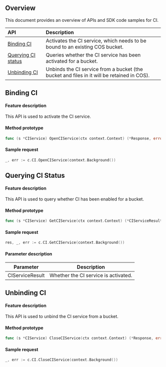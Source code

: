 ## Overview

This document provides an overview of APIs and SDK code samples for CI.

| API | Description  |
| :----------------------------------------------------------- | :----------------------------------------------------------- |
| [Binding CI](https://intl.cloud.tencent.com/document/product/1045/33701) | Activates the CI service, which needs to be bound to an existing COS bucket. |
| [Querying CI status](https://intl.cloud.tencent.com/document/product/1045/33702) | Queries whether the CI service has been activated for a bucket.  |
| [Unbinding CI](https://intl.cloud.tencent.com/document/product/1045/33703) | Unbinds the CI service from a bucket (the bucket and files in it will be retained in COS). |


## Binding CI

#### Feature description

This API is used to activate the CI service.

#### Method prototype

```go
func (s *CIService) OpenCIService(ctx context.Context) (*Response, error)
```

#### Sample request

```go
_, err := c.CI.OpenCIService(context.Background())
```

## Querying CI Status

#### Feature description

This API is used to query whether CI has been enabled for a bucket.

#### Method prototype

```go
func (s *CIService) GetCIService(ctx context.Context) (*CIServiceResult, *Response, error)
```

#### Sample request

```go
res, _, err := c.CI.GetCIService(context.Background())
```

#### Parameter description

| Parameter | Description |
| --------- | ------------------------------------------------------------ |
| CIServiceResult  | Whether the CI service is activated. |

## Unbinding CI

#### Feature description

This API is used to unbind the CI service from a bucket.

#### Method prototype

```go
func (s *CIService) CloseCIService(ctx context.Context) (*Response, error)
```

#### Sample request

```go
_, err := c.CI.CloseCIService(context.Background())
```
